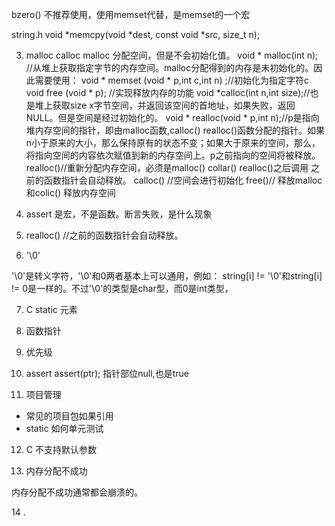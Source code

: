 

bzero() 不推荐使用，使用memset代替，是memset的一个宏

string.h
void *memcpy(void *dest, const void *src, size_t n);

3. malloc calloc
malloc 分配空间，但是不会初始化值。
void * malloc(int n); //从堆上获取指定字节的内存空间。malloc分配得到的内存是未初始化的。因此需要使用：
void * memset (void * p,int c,int n) ;//初始化为指定字符c
void free (void * p); //实现释放内存的功能
void *calloc(int n,int size);//也是堆上获取size x字节空间，并返回该空间的首地址，如果失败，返回NULL。但是空间是经过初始化的。
void * realloc(void * p,int n);//p是指向堆内存空间的指针，即由malloc函数,calloc() realloc()函数分配的指针。如果n小于原来的大小，那么保持原有的状态不变；如果大于原来的空间，那么，将指向空间的内容依次赋值到新的内存空间上。p之前指向的空间将被释放。
realloc()//重新分配内存空间，必须是malloc() collar() realloc()之后调用 之前的函数指针会自动释放。
calloc() //空间会进行初始化
free()// 释放malloc和colic() 释放内存空间

4. assert 是宏，不是函数。断言失败，是什么现象

5. realloc() //之前的函数指针会自动释放。

6. '\0'

 '\0'是转义字符，'\0'和0两者基本上可以通用，例如： string[i] != '\0'和string[i] != 0是一样的。不过'\0'的类型是char型，而0是int类型，

 7. C static 元素

 8. 函数指针

 9. 优先级

 10. assert
 assert(ptr); 指针部位null,也是true

 11. 项目管理
 * 常见的项目包如果引用
 * static 如何单元测试

 12. C 不支持默认参数

 13. 内存分配不成功

内存分配不成功通常都会崩溃的。

14 .
